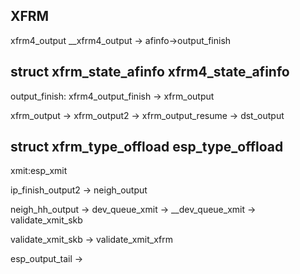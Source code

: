 ## XFRM

xfrm4_output __xfrm4_output -> afinfo->output_finish

## struct xfrm_state_afinfo xfrm4_state_afinfo

output_finish: xfrm4_output_finish -> xfrm_output

xfrm_output -> xfrm_output2 -> xfrm_output_resume -> dst_output

## struct xfrm_type_offload esp_type_offload

xmit:esp_xmit

ip_finish_output2 -> neigh_output


neigh_hh_output -> dev_queue_xmit -> __dev_queue_xmit  -> validate_xmit_skb



validate_xmit_skb -> validate_xmit_xfrm



esp_output_tail ->